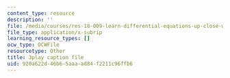 ```yaml
---
content_type: resource
description: ''
file: /media/courses/res-18-009-learn-differential-equations-up-close-with-gilbert-strang-and-cleve-moler-fall-2015/920a622d46b65aaaad84f2211c96ffb6_GAOjfd5QJZE.vtt
file_type: application/x-subrip
learning_resource_types: []
ocw_type: OCWFile
resourcetype: Other
title: 3play caption file
uid: 920a622d-46b6-5aaa-ad84-f2211c96ffb6
---
```


